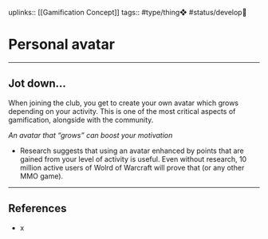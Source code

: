 uplinks:: [[Gamification Concept]]
tags:: #type/thing❖ #status/develop🔧 

# Personal avatar
---
## Jot down...
When joining the club, you get to create your own avatar which grows depending on your activity. This is one of the most critical aspects of gamification, alongside with the community.

*An avatar that “grows” can boost your motivation*
- Research suggests that using an avatar enhanced by points that are gained from your level of activity is useful. Even without research, 10 million active users of Wolrd of Warcraft will prove that (or any other MMO game).

---
## References
- x